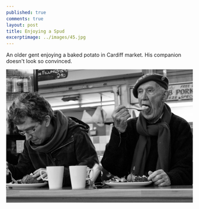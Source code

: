 ```yaml
---
published: true
comments: true
layout: post
title: Enjoying a Spud
excerptimage: ../images/45.jpg
---
```


An older gent enjoying a baked potato in Cardiff market. His companion doesn't look so convinced. 

[![Image 45/365	25mm	f/2.8	ISO500	1/160s](../images/45.jpg)](https://www.flickr.com/photos/tmadhavan/16509359726/)